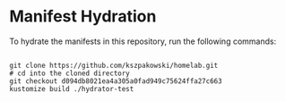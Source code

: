 
# Manifest Hydration

To hydrate the manifests in this repository, run the following commands:

```shell

git clone https://github.com/kszpakowski/homelab.git
# cd into the cloned directory
git checkout d094db8021ea4a305a0fad949c75624ffa27c663
kustomize build ./hydrator-test
```